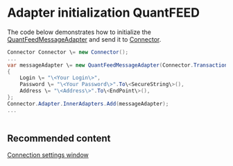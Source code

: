 # Adapter initialization QuantFEED

The code below demonstrates how to initialize the [QuantFeedMessageAdapter](../api/StockSharp.QuantHouse.QuantFeedMessageAdapter.html) and send it to [Connector](../api/StockSharp.Algo.Connector.html).

```cs
Connector Connector \= new Connector();				
...				
var messageAdapter \= new QuantFeedMessageAdapter(Connector.TransactionIdGenerator)
{
    Login \= "\<Your Login\>",
    Password \= "\<Your Password\>".To\<SecureString\>(),
    Address \= "\<Address\>".To\<EndPoint\>(),
};
Connector.Adapter.InnerAdapters.Add(messageAdapter);
...	
							
```

## Recommended content

[Connection settings window](API_UI_ConnectorWindow.md)
